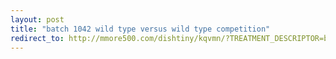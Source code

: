 ```yaml
---
layout: post
title: "batch 1042 wild type versus wild type competition"
redirect_to: http://mmore500.com/dishtiny/kqvmn/?TREATMENT_DESCRIPTOR=batch~1042,step~1024,pop~3,id1~wt,id2~wt
---
```

